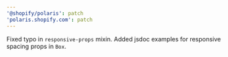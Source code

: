 ```yaml
---
'@shopify/polaris': patch
'polaris.shopify.com': patch
---
```


Fixed typo in `responsive-props` mixin. Added jsdoc examples for responsive spacing props in `Box`.
